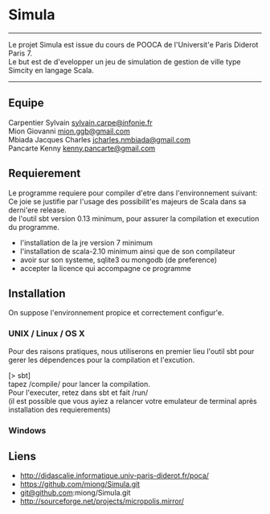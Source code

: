 Simula
======

************************
Le projet Simula est issue du cours de POOCA de l'Universit'e Paris Diderot Paris 7.<br />
Le but est de d'evelopper un jeu de simulation de gestion de ville type Simcity en langage Scala.<br />
*************************

Equipe
----

Carpentier Sylvain <sylvain.carpe@infonie.fr> <br />
Mion Giovanni <mion.ggb@gmail.com><br />
Mbiada Jacques Charles <jcharles.nmbiada@gmail.com><br />
Pancarte Kenny <kenny.pancarte@gmail.com><br />


Requierement
----
Le programme requiere pour compiler d'etre dans l'environnement suivant:<br />
Ce joie se justifie par l'usage des possibilit'es majeurs de Scala dans sa<br />
derni'ere release.<br />
de l'outil sbt version 0.13 minimum, pour assurer la compilation et execution du programme. 
- l'installation de la jre version 7 minimum
- l'installation de scala-2.10 minimum ainsi que de son compilateur
- avoir sur son systeme, sqlite3 ou mongodb (de preference)
- accepter la licence qui accompagne ce programme


Installation
---
On suppose l'environnement propice et correctement configur'e.

### UNIX / Linux / OS X

Pour des raisons pratiques, nous utiliserons en premier lieu l'outil sbt pour gerer les dépendences pour la compilation et l'excution. <br />

[> sbt]<br />
 tapez /compile/  pour lancer la compilation. <br />
Pour l'executer, retez dans sbt et fait /run/<br />
(il est possible que vous ayiez a relancer votre emulateur de terminal après installation des requierements)<br />
### Windows

Liens
---
- http://didascalie.informatique.univ-paris-diderot.fr/poca/
- https://github.com/miong/Simula.git
- git@github.com:miong/Simula.git
- http://sourceforge.net/projects/micropolis.mirror/
